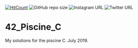 [![HitCount](http://hits.dwyl.com/DannMartinnez/42_Piscine_C.svg)](http://hits.dwyl.com/DannMartinnez/42_Piscine_C)
![GitHub repo size](https://img.shields.io/github/repo-size/DannMartinnez/42_Piscine_C?style=plastic)
![Instagram URL](https://img.shields.io/bagge/Instagram/url?style=social&url=https%3A%2F%2Ftwitter.com%2FDannMartinnez)
![Twitter URL](https://img.shields.io/twitter/url?style=social&url=https%3A%2F%2Ftwitter.com%2FDannMartinnez)
# 42_Piscine_C
My solutions for the piscine C. July 2019.
